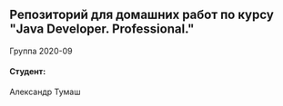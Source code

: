 ## Репозиторий для домашних работ по курсу "Java Developer. Professional."

Группа 2020-09


#### Студент:

Александр Тумаш
